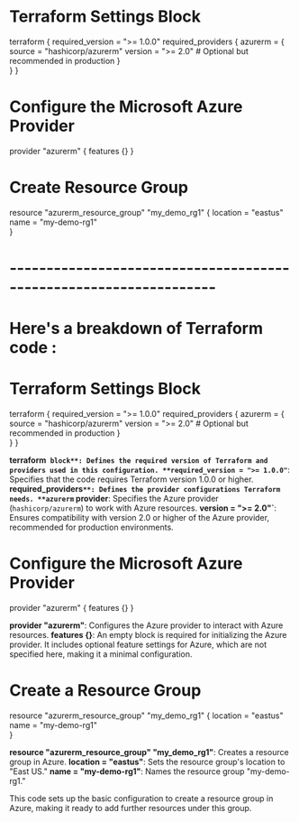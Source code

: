 # Terraform Settings Block

terraform {
  required_version = ">= 1.0.0"
  required_providers {
    azurerm = {
      source = "hashicorp/azurerm"
      version = ">= 2.0" # Optional but recommended in production
    }    
  }
}

# Configure the Microsoft Azure Provider
provider "azurerm" {
  features {}
}

# Create Resource Group 
resource "azurerm_resource_group" "my_demo_rg1" {
  location = "eastus"
  name = "my-demo-rg1"  
}

# ------------------------------------------------------------------

# Here's a breakdown of Terraform code  :

# Terraform Settings Block

terraform {
  required_version = ">= 1.0.0"
  required_providers {
    azurerm = {
      source = "hashicorp/azurerm"
      version = ">= 2.0" # Optional but recommended in production
    }    
  }
}


**terraform` block**: Defines the required version of Terraform and providers used in this configuration.
**required_version = ">= 1.0.0"`**: Specifies that the code requires Terraform version 1.0.0 or higher.
**required_providers`**: Defines the provider configurations Terraform needs.
**azurerm` provider**: Specifies the Azure provider (`hashicorp/azurerm`) to work with Azure resources.
**version = ">= 2.0"`**: Ensures compatibility with version 2.0 or higher of the Azure provider, recommended for production environments.

# Configure the Microsoft Azure Provider
provider "azurerm" {
  features {}
}

**provider "azurerm"**: Configures the Azure provider to interact with Azure resources.
**features {}**: An empty block is required for initializing the Azure provider. It includes optional feature settings for Azure, which are not specified here, making it a minimal configuration.

# Create a Resource Group
resource "azurerm_resource_group" "my_demo_rg1" {
  location = "eastus"
  name     = "my-demo-rg1"  
}

**resource "azurerm_resource_group" "my_demo_rg1"**: Creates a resource group in Azure.
**location = "eastus"**: Sets the resource group's location to "East US."
**name = "my-demo-rg1"**: Names the resource group "my-demo-rg1."

This code sets up the basic configuration to create a resource group in Azure, making it ready to add further resources under this group.
